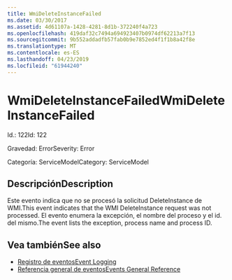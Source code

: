 ```yaml
---
title: WmiDeleteInstanceFailed
ms.date: 03/30/2017
ms.assetid: 4d61107a-1428-4281-8d1b-372240f4a723
ms.openlocfilehash: 419daf32c7494a694923407b0974df62213a7f13
ms.sourcegitcommit: 9b552addadfb57fab0b9e7852ed4f1f1b8a42f8e
ms.translationtype: MT
ms.contentlocale: es-ES
ms.lasthandoff: 04/23/2019
ms.locfileid: "61944240"
---
```

# <a name="wmideleteinstancefailed"></a><span data-ttu-id="65baf-102">WmiDeleteInstanceFailed</span><span class="sxs-lookup"><span data-stu-id="65baf-102">WmiDeleteInstanceFailed</span></span>
<span data-ttu-id="65baf-103">Id.: 122</span><span class="sxs-lookup"><span data-stu-id="65baf-103">Id: 122</span></span>  
  
 <span data-ttu-id="65baf-104">Gravedad: Error</span><span class="sxs-lookup"><span data-stu-id="65baf-104">Severity: Error</span></span>  
  
 <span data-ttu-id="65baf-105">Categoría: ServiceModel</span><span class="sxs-lookup"><span data-stu-id="65baf-105">Category: ServiceModel</span></span>  
  
## <a name="description"></a><span data-ttu-id="65baf-106">Descripción</span><span class="sxs-lookup"><span data-stu-id="65baf-106">Description</span></span>  
 <span data-ttu-id="65baf-107">Este evento indica que no se procesó la solicitud DeleteInstance de WMI.</span><span class="sxs-lookup"><span data-stu-id="65baf-107">This event indicates that the WMI DeleteInstance request was not processed.</span></span> <span data-ttu-id="65baf-108">El evento enumera la excepción, el nombre del proceso y el id. del mismo.</span><span class="sxs-lookup"><span data-stu-id="65baf-108">The event lists the exception, process name and process ID.</span></span>  
  
## <a name="see-also"></a><span data-ttu-id="65baf-109">Vea también</span><span class="sxs-lookup"><span data-stu-id="65baf-109">See also</span></span>

- [<span data-ttu-id="65baf-110">Registro de eventos</span><span class="sxs-lookup"><span data-stu-id="65baf-110">Event Logging</span></span>](../../../../../docs/framework/wcf/diagnostics/event-logging/index.md)
- [<span data-ttu-id="65baf-111">Referencia general de eventos</span><span class="sxs-lookup"><span data-stu-id="65baf-111">Events General Reference</span></span>](../../../../../docs/framework/wcf/diagnostics/event-logging/events-general-reference.md)
